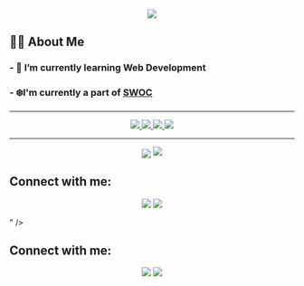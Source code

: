 <div align ="center">
<img src = "https://readme-typing-svg.herokuapp.com?font=Ubuntu&color=%2336BCF7&size=30&center=true&width=600&height=100&lines=Hi%2C+%F0%9F%91%8B+I'm+Kashish"/>
</div>


## 🙋‍♂️ About Me

### - 🔭 I’m currently learning **Web Development** 

### - ❄️I'm currently a part of **[SWOC](https://swoc.scriptindia.org/#/)**

<!-- ### - 📫 How to reach me **[LinkedIn](https://www.linkedin.com/in/kashish-sondhiya-969120198/)** -->


___

<p align="center"> 
    <a href="https://developer.mozilla.org/en-US/docs/Web/JavaScript" target="_blank"> <img src="https://img.icons8.com/color/48/000000/javascript.png"/> </a> 
    <a href="https://www.w3.org/html/" target="_blank"> <img src="https://img.icons8.com/color/48/000000/html-5.png"/> </a> 
    <a href="https://www.w3schools.com/css/" target="_blank"> <img src="https://img.icons8.com/color/48/000000/css3.png"/> </a> 
    <a href="https://getbootstrap.com" target="_blank"> <img src="https://img.icons8.com/color/48/000000/bootstrap.png"/> </a> 
</p>

___


<!-- ----------- GITHUB STATS SECTION ------------ -->


<!-- <p align ="center">&nbsp;<img align="center" src="https://github-readme-stats.vercel.app/api?username=K-ash-ish&show_icons=true&count_private=true&theme=react" /> -->

<p align="center"><img align="center" src="<div align ="center">
<img src = "https://readme-typing-svg.herokuapp.com?font=Ubuntu&color=%2336BCF7&size=30&center=true&width=600&height=100&lines=Hi%2C+%F0%9F%91%8B+I'm+Kashish"/>
</div>


## Connect with me:
<div align="center">
  
<a href = "https://www.linkedin.com/in/kashish-sondhiya-969120198/"><img src="https://img.icons8.com/fluent/48/000000/linkedin.png"/></a>
<a href = "https://twitter.com/KashishSo"><img src="https://img.icons8.com/fluent/48/000000/twitter.png"/></a>


</div>
" />

<!-- [![Kashish's github activity graph](https://activity-graph.herokuapp.com/graph?username=K-ash-ish&bg_color=000000&color=1fdbd8&line=ff5c5c&point=1adbce&area=true&hide_border=true)](https://github.com/ashutosh00710/github-readme-activity-graph) -->

## Connect with me:
<div align="center">
  
<a href = "https://www.linkedin.com/in/kashish-sondhiya-969120198/"><img src="https://img.icons8.com/fluent/48/000000/linkedin.png"/></a>
<a href = "https://twitter.com/KashishSo"><img src="https://img.icons8.com/fluent/48/000000/twitter.png"/></a>


</div>
